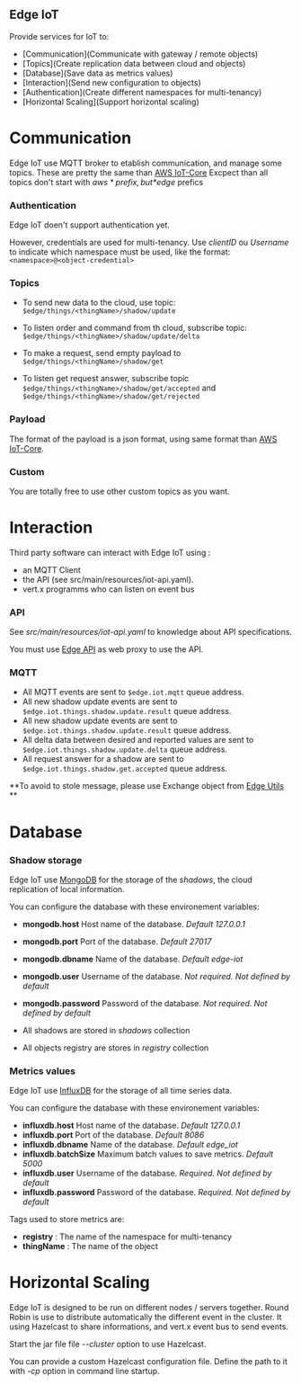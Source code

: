 Edge IoT
------

Provide services for IoT to:
- [Communication](Communicate with gateway / remote objects)
- [Topics](Create replication data between cloud and objects)
- [Database](Save data as metrics values)
- [Interaction](Send new configuration to objects)
- [Authentication](Create different namespaces for multi-tenancy)
- [Horizontal Scaling](Support horizontal scaling)

# Communication

Edge IoT use MQTT broker to etablish communication, and manage some topics. These are pretty the same than [AWS IoT-Core](https://docs.aws.amazon.com/iot/latest/developerguide/topics.html)
Excpect than all topics don't start with *$aws* prefix, but *$edge* prefics

### Authentication

Edge IoT doen't support authentication yet.

However, credentials are used for multi-tenancy. Use _clientID_ ou _Username_ to indicate which namespace must be used, like the format: `<namespace>@<object-credential>`

### Topics

- To send new data to the cloud, use topic: `$edge/things/<thingName>/shadow/update`
- To listen order and command from th cloud, subscribe topic: `$edge/things/<thingName>/shadow/update/delta`

- To make a request, send empty payload to `$edge/things/<thingName>/shadow/get`
- To listen get request answer, subscribe topic `$edge/things/<thingName>/shadow/get/accepted` and `$edge/things/<thingName>/shadow/get/rejected`

### Payload

The format of the payload is a json format, using same format than [AWS IoT-Core](https://docs.aws.amazon.com/iot/latest/developerguide/device-shadow-document.html).

### Custom

You are totally free to use other custom topics as you want.


# Interaction

Third party software can interact with Edge IoT using :
- an MQTT Client
- the API (see src/main/resources/iot-api.yaml).
- vert.x programms who can listen on event bus

### API

See *src/main/resources/iot-api.yaml* to knowledge about API specifications.

You must use [Edge API](https://github.com/Sebajuste/edge-api) as web proxy to use the API.

### MQTT

- All MQTT events are sent to `$edge.iot.mqtt` queue address.
- All new shadow update events are sent to `$edge.iot.things.shadow.update.result` queue address.
- All new shadow update events are sent to `$edge.iot.things.shadow.update.result` queue address.
- All delta data between desired and reported values are sent to `$edge.iot.things.shadow.update.delta` queue address.
- All request answer for a shadow are sent to `$edge.iot.things.shadow.get.accepted` queue address.

**To avoid to stole message, please use Exchange object from [Edge Utils](https://github.com/Sebajuste/edge-utils) **

# Database

### Shadow storage

Edge IoT use [MongoDB](https://www.mongodb.com) for the storage of the *shadows*, the cloud replication of local information.

You can configure the database with these environement variables:

- **mongodb.host** Host name of the database. *Default 127.0.0.1*
- **mongodb.port** Port of the database. *Default 27017*
- **mongodb.dbname** Name of the database. *Default edge-iot*
- **mongodb.user** Username of the database. *Not required. Not defined by default*
- **mongodb.password** Password of the database. *Not required. Not defined by default*

- All shadows are stored in _shadows_ collection
- All objects registry are stores in _registry_ collection

### Metrics values

Edge IoT use [InfluxDB](https://www.influxdata.com/time-series-platform/influxdb/) for the storage of all time series data.

You can configure the database with these environement variables:

- **influxdb.host** Host name of the database. *Default 127.0.0.1*
- **influxdb.port** Port of the database. *Default 8086*
- **influxdb.dbname** Name of the database. *Default edge_iot*
- **influxdb.batchSize** Maximum batch values to save metrics. *Default 5000*
- **influxdb.user** Username of the database. *Required. Not defined by default*
- **influxdb.password** Password of the database. *Required. Not defined by default*

Tags used to store metrics are:

- **registry** : The name of the namespace for multi-tenancy
- **thingName** : The name of the object

# Horizontal Scaling

Edge IoT is designed to be run on different nodes / servers together. Round Robin is use to distribute automatically the different event in the cluster.
It using Hazelcast to share informations, and vert.x event bus to send events.

Start the jar file file *--cluster* option to use Hazelcast.

You can provide a custom Hazelcast configuration file. Define the path to it with *-cp <path>* option in command line startup. 
